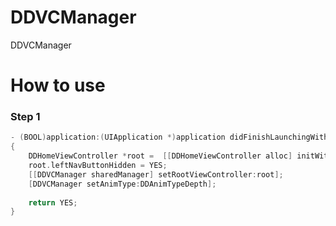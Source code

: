 DDVCManager
===========

DDVCManager

How to use
===========
### Step 1

```objectivec
- (BOOL)application:(UIApplication *)application didFinishLaunchingWithOptions:(NSDictionary *)launchOptions
{
    DDHomeViewController *root =  [[DDHomeViewController alloc] initWithName:@"DDHomeViewController0"];
    root.leftNavButtonHidden = YES;
    [[DDVCManager sharedManager] setRootViewController:root];
    [DDVCManager setAnimType:DDAnimTypeDepth];
    
    return YES;
}
```
